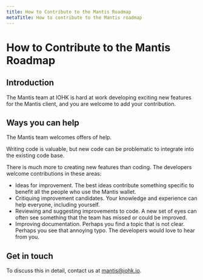 ```yaml
---
title: How to Contribute to the Mantis Roadmap
metaTitle: How to contribute to the Mantis roadmap
---
```

# How to Contribute to the Mantis Roadmap

## Introduction

The Mantis team at IOHK is hard at work developing exciting new features for the Mantis client, and you are welcome to add your contribution.

## Ways you can help

The Mantis team welcomes offers of help. 

Writing code is valuable, but new code can be problematic to integrate into the existing code base.

There is much more to creating new features than coding. The developers welcome contributions in these areas:
- Ideas for improvement. The best ideas contribute something specific to benefit all the people who use the Mantis wallet.
- Critiquing improvement candidates. Your knowledge and experience can help everyone, including yourself.
- Reviewing and suggesting improvements to code. A new set of eyes can often see something that the team has missed or could be improved.
- Improving documentation. Perhaps you find a topic that is not clear. Perhaps you see that annoying typo. The developers would love to hear from you.

## Get in touch

To discuss this in detail, contact us at mantis@iohk.io.
